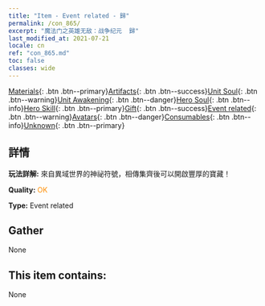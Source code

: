 ```yaml
---
title: "Item - Event related - 歸"
permalink: /con_865/
excerpt: "魔法门之英雄无敌：战争纪元  歸"
last_modified_at: 2021-07-21
locale: cn
ref: "con_865.md"
toc: false
classes: wide
---
```

 [Materials](/ItemsCN/){: .btn .btn--primary}[Artifacts](/ItemsCN/Artifacts/){: .btn .btn--success}[Unit Soul](/ItemsCN/UnitSoul/){: .btn .btn--warning}[Unit Awakening](/ItemsCN/UnitAwakening/){: .btn .btn--danger}[Hero Soul](/ItemsCN/HeroSoul/){: .btn .btn--info}[Hero Skill](/ItemsCN/HeroSkill/){: .btn .btn--primary}[Gift](/ItemsCN/Gift/){: .btn .btn--success}[Event related](/ItemsCN/Events/){: .btn .btn--warning}[Avatars](/ItemsCN/Avatars/){: .btn .btn--danger}[Consumables](/ItemsCN/Consumables/){: .btn .btn--info}[Unknown](/ItemsCN/Unknown/){: .btn .btn--primary}

## 詳情
 **玩法詳解:** 來自異域世界的神祕符號，相傳集齊後可以開啟豐厚的寶藏！

 **Quality:** <span style="color: #FF8C00">OK</span>

 **Type:** Event related

## Gather

  None

## This item contains:

  None

